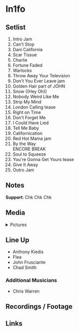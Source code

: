 # In1fo

## Setlist

1. Intro Jam
2. Can't Stop
3. Dani California
4. Scar Tissue
5. Charlie
6. Fortune Faded
7. Warlocks
8. Throw Away Your Television
9. Don't You Ever Leave jam
10. Golden Hair part of JOHN
11. Snow ((Hey Oh))
12. Nobody Weird Like Me
13. Strip My Mind
14. London Calling tease
15. Right on Time
16. Don't Forget Me
17. I Could Have Lied
18. Tell Me Baby
19. Californication
20. Red Hot Mama jam
21. By the Way
<br> ENCORE BREAK
22. Soul to Squeeze
23. You're Gonna Get Yours tease
24. Give It Away
25. Outro Jam

## Notes

**Support**: Chk Chk Chk

## Media 

<details>
  <summary>Pictures</summary>
  <!--<img alt="Setlist" title="Setlist" src="_.jpg" height="200" />
  <img alt="Flyer" title="Flyer" src="_.jpg" height="200" />
  <img alt="Clipper" title="Clipper" src="_.jpg" height="200" />
  <img alt="Ticket" title="Ticket" src="_.jpg" height="200" />
  -->
</details>

## Line Up

* Anthony Kiedis
* Flea
* John Frusciante
* Chad Smith

### Additional Musicians

* Chris Warren

## Recordings / Footage

## Links
